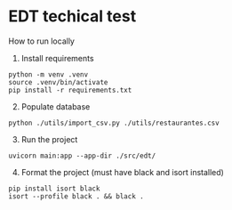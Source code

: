 # EDT techical test

How to run locally
1. Install requirements
```
python -m venv .venv
source .venv/bin/activate
pip install -r requirements.txt
```

2. Populate database
```
python ./utils/import_csv.py ./utils/restaurantes.csv
```

3. Run the project
```
uvicorn main:app --app-dir ./src/edt/
```

4. Format the project (must have black and isort installed)
```
pip install isort black
isort --profile black . && black .
```



